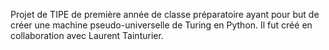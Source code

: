 Projet de TIPE de première année de classe préparatoire ayant pour but de créer une machine pseudo-universelle de Turing en Python. Il fut créé en collaboration avec Laurent Tainturier.
